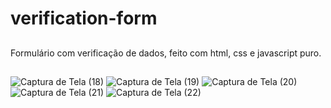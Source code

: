 # verification-form
##
Formulário com verificação de dados, feito com html, css e javascript puro.
##
![Captura de Tela (18)](https://user-images.githubusercontent.com/88805398/158210490-a325abdb-756c-4e8e-853d-76a6431f237d.png)
![Captura de Tela (19)](https://user-images.githubusercontent.com/88805398/158210498-e327f3e5-6bd6-40b2-ad8e-dafb5f4f3b88.png)
![Captura de Tela (20)](https://user-images.githubusercontent.com/88805398/158210511-a0d5224e-0cf4-477e-98a1-ebc6f166ad50.png)
![Captura de Tela (21)](https://user-images.githubusercontent.com/88805398/158210515-5d83e428-09a1-481e-b2ee-62a04c9bff3e.png)
![Captura de Tela (22)](https://user-images.githubusercontent.com/88805398/158210520-6d213474-5e2c-446d-a291-91bd5e66e802.png)

